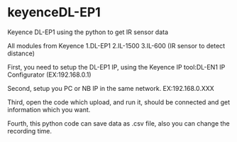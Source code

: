 # keyenceDL-EP1
Keyence DL-EP1 using the python to get IR sensor data

All modules from Keyence
1.DL-EP1
2.IL-1500
3.IL-600 (IR sensor to detect distance)

First, you need to setup the DL-EP1 IP, using the Keyence IP tool:DL-EN1 IP Configurator (EX:192.168.0.1)

Second, setup you PC or NB IP in the same network. EX:192.168.0.XXX

Third, open the code which upload, and run it, should be connected and get information which you want.

Fourth, this python code can save data as .csv file, also you can change the recording time.
